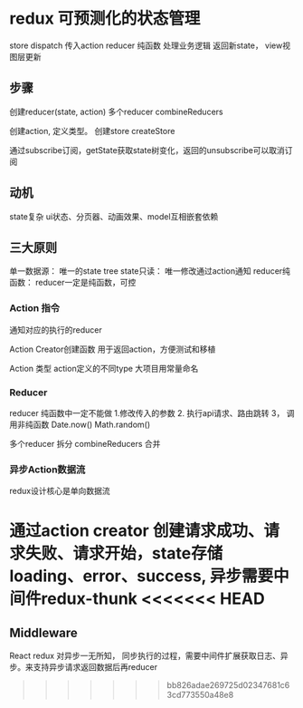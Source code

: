 # redux 可预测化的状态管理

store   dispatch 传入action reducer 纯函数 处理业务逻辑  返回新state， view视图层更新

## 步骤

创建reducer(state, action) 多个reducer combineReducers

创建action, 定义类型。 创建store createStore

通过subscribe订阅，getState获取state树变化，返回的unsubscribe可以取消订阅

## 动机

state复杂  ui状态、分页器、动画效果、model互相嵌套依赖

## 三大原则

单一数据源： 唯一的state tree
state只读： 唯一修改通过action通知
reducer纯函数： reducer一定是纯函数，可控

### Action 指令

通知对应的执行的reducer

Action Creator创建函数  用于返回action，方便测试和移植

Action 类型  action定义的不同type 大项目用常量命名

### Reducer 

reducer 纯函数中一定不能做 1.修改传入的参数 2. 执行api请求、路由跳转 3， 调用非纯函数 Date.now()  Math.random()

多个reducer 拆分   combineReducers 合并

### 异步Action数据流

redux设计核心是单向数据流

通过action creator 创建请求成功、请求失败、请求开始，state存储loading、error、success, 异步需要中间件redux-thunk
<<<<<<< HEAD
=======

## Middleware 

React redux 对异步一无所知， 同步执行的过程，需要中间件扩展获取日志、异步。来支持异步请求返回数据后再reducer


>>>>>>> bb826adae269725d02347681c63cd773550a48e8
